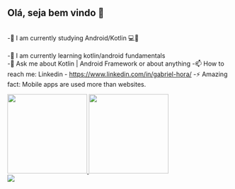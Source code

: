 ## Olá, seja bem vindo 👋

<br>-🔭 I am currently studying Android/Kotlin 💻📱<br>
<br>-🌱 I am currently learning kotlin/android fundamentals<br>
-💬 Ask me about Kotlin | Android Framework or about anything
-📫 How to reach me: Linkedin - https://www.linkedin.com/in/gabriel-hora/
-⚡ Amazing fact: Mobile apps are used more than websites.

<div>
    <a href="https://www.linkedin.com/in/gabriel-hora/">
    <img height="180em" src="https://github-readme-stats.vercel.app/api?username=gabriel-hora&show_icons=true$theme=dark&include_all_commits=true&count_private=true"/>
        <img height="180em" src="https://github-readme-stats.vercel.app/api/top-langs/?username=gabriel-hora&layout=compact&langs_count=16&theme=dark"/>
</div>

<div>
    <a href="https://www.linkedin.com/in/gabriel-hora/" target="_blank"><img src="https://img.shields.io/badge/LinkedIn-0077B5?style=for-the-badge&logo=linkedin&logoColor=white" target="_blank"></a>
    </div>
